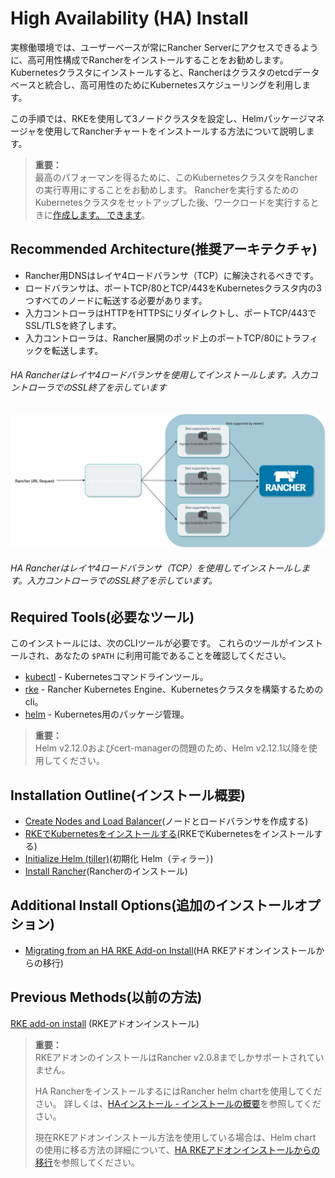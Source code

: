 # High Availability (HA) Install

実稼働環境では、ユーザーベースが常にRancher Serverにアクセスできるように、高可用性構成でRancherをインストールすることをお勧めします。
Kubernetesクラスタにインストールすると、Rancherはクラスタのetcdデータベースと統合し、高可用性のためにKubernetesスケジューリングを利用します。

この手順では、RKEを使用して3ノードクラスタを設定し、Helmパッケージマネージャを使用してRancherチャートをインストールする方法について説明します。

> **重要：**  
> 最高のパフォーマンを得るために、このKubernetesクラスタをRancherの実行専用にすることをお勧めします。
> Rancherを実行するためのKubernetesクラスタをセットアップした後、ワークロードを実行するときに[作成します。 できます](https://rancher.com/docs/rancher/v2.x/en/cluster-provisioning/#cluster-creation-in-rancher)。

## Recommended Architecture(推奨アーキテクチャ)

- Rancher用DNSはレイヤ4ロードバランサ（TCP）に解決されるべきです。
- ロードバランサは、ポートTCP/80とTCP/443をKubernetesクラスタ内の3つすべてのノードに転送する必要があります。
- 入力コントローラはHTTPをHTTPSにリダイレクトし、ポートTCP/443でSSL/TLSを終了します。
- 入力コントローラは、Rancher展開のポッド上のポートTCP/80にトラフィックを転送します。

###### HA Rancherはレイヤ4ロードバランサを使用してインストールします。入力コントローラでのSSL終了を示しています
![画像](../pictures/070001rancher2ha.svg)
###### HA Rancherはレイヤ4ロードバランサ（TCP）を使用してインストールします。入力コントローラでのSSL終了を示しています。

## Required Tools(必要なツール)

このインストールには、次のCLIツールが必要です。
これらのツールがインストールされ、あなたの `$PATH` に利用可能であることを確認してください。

- [kubectl](https://kubernetes.io/docs/tasks/tools/install-kubectl/#install-kubectl)  -  Kubernetesコマンドラインツール。
- [rke](https://rancher.com/docs/rke/v0.1.x/en/installation/)  -  Rancher Kubernetes Engine、Kubernetesクラスタを構築するためのcli。
- [helm](https://helm.sh/docs/using_helm/#installing-helm)  -  Kubernetes用のパッケージ管理。

> **重要：**  
> Helm v2.12.0およびcert-managerの問題のため、Helm v2.12.1以降を使用してください。

## Installation Outline(インストール概要)

- [Create Nodes and Load Balancer](https://rancher.com/docs/rancher/v2.x/en/installation/ha/create-nodes-lb/)(ノードとロードバランサを作成する)
- [RKEでKubernetesをインストールする](https://rancher.com/docs/rancher/v2.x/en/installation/ha/kubernetes-rke/)(RKEでKubernetesをインストールする)
- [Initialize Helm (tiller)](https://rancher.com/docs/rancher/v2.x/en/installation/ha/helm-init/)(初期化 Helm（ティラー）)
- [Install Rancher](https://rancher.com/docs/rancher/v2.x/en/installation/ha/helm-rancher/)(Rancherのインストール)

## Additional Install Options(追加のインストールオプション)

- [Migrating from an HA RKE Add-on Install](https://rancher.com/docs/rancher/v2.x/en/upgrades/upgrades/migrating-from-rke-add-on/)(HA RKEアドオンインストールからの移行)

## Previous Methods(以前の方法)

[RKE add-on install](https://rancher.com/docs/rancher/v2.x/en/installation/ha/rke-add-on/)
(RKEアドオンインストール)

> **重要：**  
> RKEアドオンのインストールはRancher v2.0.8までしかサポートされていません。
> 
> HA RancherをインストールするにはRancher helm chartを使用してください。
> 詳しくは、[HAインストール - インストールの概要](https://rancher.com/docs/rancher/v2.x/en/installation/ha/#installation-outline)を参照してください。
> 
> 現在RKEアドオンインストール方法を使用している場合は、Helm chart の使用に移る方法の詳細について、[HA RKEアドオンインストールからの移行](https://rancher.com/docs/rancher/v2.x/en/upgrades/upgrades/migrating-from-rke-add-on/)を参照してください。

